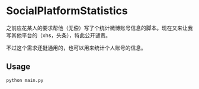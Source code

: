 # SocialPlatformStatistics

之前应花某人的要求帮他（无偿）写了个统计微博账号信息的脚本。现在又来让我写其他平台的（xhs，头条），特此公开谴责。

不过这个需求还挺通用的，也可以用来统计个人账号的信息。

## Usage

```python
python main.py
```
